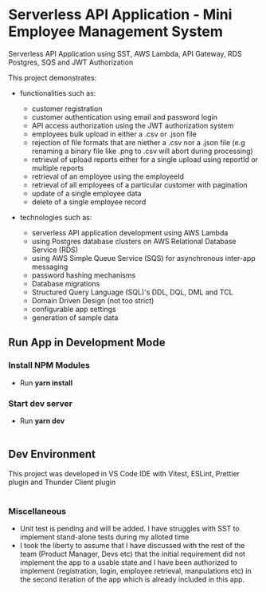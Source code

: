 # Serverless API Application - Mini Employee Management System

Serverless API Application using SST, AWS Lambda, API Gateway, RDS Postgres, SQS and JWT Authorization

This project demonstrates:

- functionalities such as:

  - customer registration
  - customer authentication using email and password login
  - API access authorization using the JWT authorization system
  - employees bulk upload in either a .csv or .json file
  - rejection of file formats that are niether a .csv nor a .json file (e.g renaming a binary file like .png to .csv will abort during processing)
  - retrieval of upload reports either for a single upload using reportId or multiple reports
  - retrieval of an employee using the employeeId
  - retrieval of all employees of a particular customer with pagination
  - update of a single employee data
  - delete of a single employee record

- technologies such as:

  - serverless API application development using AWS Lambda
  - using Postgres database clusters on AWS Relational Database Service (RDS)
  - using AWS Simple Queue Service (SQS) for asynchronous inter-app messaging
  - password hashing mechanisms
  - Database migrations
  - Structured Query Language (SQL)'s DDL, DQL, DML and TCL
  - Domain Driven Design (not too strict)
  - configurable app settings
  - generation of sample data

## Run App in Development Mode

### Install NPM Modules

- Run **yarn install**

### Start dev server

- Run **yarn dev**
  <br><br>

## Dev Environment

This project was developed in VS Code IDE with Vitest, ESLint, Prettier plugin and Thunder Client plugin
<br><br>

### Miscellaneous

- Unit test is pending and will be added. I have struggles with SST to implement stand-alone tests during my alloted time
- I took the liberty to assume that I have discussed with the rest of the team (Product Manager, Devs etc) that the initial requirement did not implement the app to a usable state and I have been authorized to implement (registration, login, employee retrieval, manpulations etc) in the second iteration of the app which is already included in this app.
